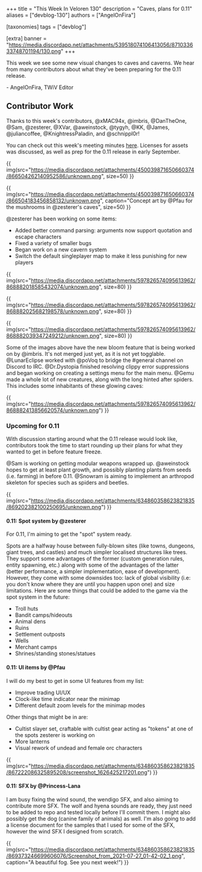 +++
title = "This Week In Veloren 130"
description = "Caves, plans for 0.11"
aliases = ["devblog-130"]
authors = ["AngelOnFira"]

[taxonomies]
tags = ["devblog"]

[extra]
banner = "https://media.discordapp.net/attachments/539518074106413056/871033633748701194/130.png"
+++

This week we see some new visual changes to caves and caverns. We hear from many
contributors about what they've been preparing for the 0.11 release.

\- AngelOnFira, TWiV Editor

## Contributor Work

Thanks to this week's contributors, @xMAC94x, @imbris, @DanTheOne, @Sam,
@zesterer, @XVar, @aweinstock, @tygyh, @KK, @James, @juliancoffee,
@KnightressPaladin, and @schnippl0r!

You can check out this week's meeting minutes
[here](https://hackmd.io/MwR6ptZSQZuUvNd2MyiD0w). Licenses for assets was
discussed, as well as prep for the 0.11 release in early September.

{{
  img(src="https://media.discordapp.net/attachments/450039871650660374/866504262140952586/unknown.png",
  size=50)
}}

{{
  img(src="https://media.discordapp.net/attachments/450039871650660374/866504183456858132/unknown.png",
  caption="Concept art by @Pfau for the mushrooms in @zesterer's caves",
  size=50)
}}

@zesterer has been working on some items:

- Added better command parsing: arguments now support quotation and escape
  characters
- Fixed a variety of smaller bugs
- Began work on a new cavern system
- Switch the default singleplayer map to make it less punishing for new players

{{
  img(src="https://media.discordapp.net/attachments/597826574095613962/868882018585432074/unknown.png",
  size=80)
}}

{{
  img(src="https://media.discordapp.net/attachments/597826574095613962/868882025682198578/unknown.png",
  size=80)
}}

{{
  img(src="https://media.discordapp.net/attachments/597826574095613962/868882039347249212/unknown.png",
  size=80)
}}

Some of the images above have the new bloom feature that is being worked on by
@imbris. It's not merged just yet, as it is not yet togglable. @LunarEclipse worked
with @poVoq to bridge the #general channel on Discord to IRC. @Dr.Dystopia
finished resolving clippy error suppressions and began working on creating a
settings menu for the main menu. @Gemu made a whole lot of new creatures, along
with the long hinted after spiders. This includes some inhabitants of these
glowing caves:

{{
  img(src="https://media.discordapp.net/attachments/597826574095613962/868882413856620574/unknown.png")
}}

### Upcoming for 0.11

With discussion starting around what the 0.11 release would look like,
contributors took the time to start rounding up their plans for what they wanted
to get in before feature freeze.

@Sam is working on getting modular weapons wrapped up. @aweinstock hopes to get
at least plant growth, and possibly planting plants from seeds (i.e. farming) in
before 0.11. @Snowram is aiming to implement an arthropod skeleton for species
such as spiders and beetles.

{{
  img(src="https://media.discordapp.net/attachments/634860358623821835/869202382100250695/unknown.png")
}}

#### 0.11: Spot system by @zesterer

For 0.11, I'm aiming to get the "spot" system ready.

Spots are a halfway house between fully-blown sites (like towns, dungeons, giant
trees, and castles) and much simpler localised structures like trees. They
support some advantages of the former (custom generation rules, entity spawning,
etc.) along with some of the advantages of the latter (better performance, a
simpler implementation, ease of development). However, they come with some
downsides too: lack of global visibility (i.e: you don't know where they are
until you happen upon one) and size limitations. Here are some things that could
be added to the game via the spot system in the future:

- Troll huts
- Bandit camps/hideouts
- Animal dens
- Ruins
- Settlement outposts
- Wells
- Merchant camps
- Shrines/standing stones/statues

#### 0.11: UI items by @Pfau

I will do my best to get in some UI features from my list:

- Improve trading UI/UX
- Clock-like time indicator near the minimap
- Different default zoom levels for the minimap modes

Other things that might be in are:

- Cultist slayer set, craftable with cultist gear acting as "tokens" at one of
  the spots zesterer is working on
- More lanterns
- Visual rework of undead and female orc characters

{{
  img(src="https://media.discordapp.net/attachments/634860358623821835/867222086325895208/screenshot_1626425217201.png")
}}

#### 0.11: SFX by @Princess-Lana

I am busy fixing the wind sound, the wendigo SFX, and also aiming to contribute
more SFX. The wolf and hyena sounds are ready, they just need to be added to
repo and tested locally before I'll commit them. I might also possibly get the
dog (canine family of animals) as well. I'm also going to add a license document
for the samples that I used for some of the SFX, however the wind SFX I designed
from scratch.

{{
  img(src="https://media.discordapp.net/attachments/634860358623821835/869373246699606076/Screenshot_from_2021-07-27_01-42-02_1.png",
  caption="A beautiful fog. See you next week!")
}}

